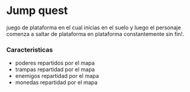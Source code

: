 # Jump quest

juego de plataforma en el cual inicias en el suelo y luego el personaje comenza a saltar de plataforma en plataforma constantemente sin fin!.

### Caracteristicas
- poderes repartidos por el mapa
- trampas repartidad por el mapa
- enemigos repartidad por el mapa
- monedas repartidad por el mapa
